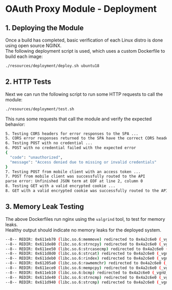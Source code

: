 # OAuth Proxy Module - Deployment

## 1. Deploying the Module

Once a build has completed, basic verification of each Linux distro is done using open source NGINX.\
The following deployment script is used, which uses a custom Dockerfile to build each image:

```bash
./resources/deployment/deploy.sh ubuntu18
```

## 2. HTTP Tests

Next we can run the following script to run some HTTP requests to call the module:

```bash
./resources/deployment/test.sh
```

This runs some requests that call the module and verify the expected behavior:

```bash
5. Testing CORS headers for error responses to the SPA ...
5. CORS error responses returned to the SPA have the correct CORS headers
6. Testing POST with no credential ...
6. POST with no credential failed with the expected error
{
  "code": "unauthorized",
  "message": "Access denied due to missing or invalid credentials"
}
7. Testing POST from mobile client with an access token ...
7. POST from mobile client was successfully routed to the API
parse error: Unfinished JSON term at EOF at line 2, column 0
8. Testing GET with a valid encrypted cookie ...
8. GET with a valid encrypted cookie was successfully routed to the API
```

## 3. Memory Leak Testing

The above Dockerfiles run nginx using the `valgrind` tool, to test for memory leaks.\
Healthy output should indicate no memory leaks for the deployed system.

```bash
--8-- REDIR: 0x611eb70 (libc.so.6:memmove) redirected to 0x4a2c6e0 (_vgnU_ifunc_wrapper)
--8-- REDIR: 0x611de80 (libc.so.6:strncpy) redirected to 0x4a2c6e0 (_vgnU_ifunc_wrapper)
--8-- REDIR: 0x611ee50 (libc.so.6:strcasecmp) redirected to 0x4a2c6e0 (_vgnU_ifunc_wrapper)
--8-- REDIR: 0x611d8d0 (libc.so.6:strcat) redirected to 0x4a2c6e0 (_vgnU_ifunc_wrapper)
--8-- REDIR: 0x611deb0 (libc.so.6:rindex) redirected to 0x4a2c6e0 (_vgnU_ifunc_wrapper)
--8-- REDIR: 0x61205a0 (libc.so.6:rawmemchr) redirected to 0x4a2c6e0 (_vgnU_ifunc_wrapper)
--8-- REDIR: 0x611ece0 (libc.so.6:mempcpy) redirected to 0x4a2c6e0 (_vgnU_ifunc_wrapper)
--8-- REDIR: 0x611eb10 (libc.so.6:bcmp) redirected to 0x4a2c6e0 (_vgnU_ifunc_wrapper)
--8-- REDIR: 0x611de40 (libc.so.6:strncmp) redirected to 0x4a2c6e0 (_vgnU_ifunc_wrapper)
--8-- REDIR: 0x611d940 (libc.so.6:strcmp) redirected to 0x4a2c6e0 (_vgnU_ifunc_wrapper)
```

